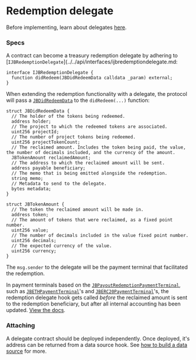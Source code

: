 # Redemption delegate

Before implementing, learn about delegates [here](../../learn/topics/delegate.md).
### Specs

A contract can become a treasury redemption delegate by adhering to [`IJBRedemptionDelegate`](../../api/interfaces/ijbredemptiondelegate.md:

```solidity
interface IJBRedemptionDelegate {
  function didRedeem(JBDidRedeemData calldata _param) external;
}
```

When extending the redemption functionality with a delegate, the protocol will pass a [`JBDidRedeemData`](../../api/data-structures/jbdidredeemdata.md) to the `didRedeem(...)` function:

```solidity
struct JBDidRedeemData {
  // The holder of the tokens being redeemed.
  address holder;
  // The project to which the redeemed tokens are associated.
  uint256 projectId;
  // The number of project tokens being redeemed.
  uint256 projectTokenCount;
  // The reclaimed amount. Includes the token being paid, the value, the number of decimals included, and the currency of the amount.
  JBTokenAmount reclaimedAmount;
  // The address to which the reclaimed amount will be sent.
  address payable beneficiary;
  // The memo that is being emitted alongside the redemption.
  string memo;
  // Metadata to send to the delegate.
  bytes metadata;
}
```

```solidity
struct JBTokenAmount {
  // The token the reclaimed amount will be made in.
  address token;
  // The amount of tokens that were reclaimed, as a fixed point number.
  uint256 value;
  // The number of decimals included in the value fixed point number.
  uint256 decimals;
  // The expected currency of the value.
  uint256 currency;
}
```

The `msg.sender` to the delegate will be the payment terminal that facilitated the redemption. 

In payment terminals based on the [`JBPayoutRedemptionPaymentTerminal`](../../api/contracts/or-abstract/jbpayoutredemptionpaymentterminal), such as [`JBETHPaymentTerminal`](../../api/contracts/or-payment-terminals/jbethpaymentterminal/)'s and [`JBERC20PaymentTerminal`](../../api/contracts/or-payment-terminals/jberc20paymentterminal/)'s, the redemption delegate hook gets called _before_ the reclaimed amount is sent to the redemption beneficiary, but after all internal accounting has been updated.  [View the docs](../../api/contracts/or-abstract/jbpayoutredemptionpaymentterminal/write/redeemtokensof.md). 

### Attaching

A delegate contract should be deployed independently. Once deployed, it's address can be returned from a data source hook. See [how to build a data source](./data-source.md) for more.